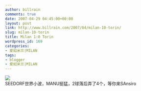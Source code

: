 ```yaml
---
author: billrain
comments: true
date: 2007-04-29 04:45:00+00:00
layout: post
link: http://www.billrain.com/2007/04/milan-10-torin/
slug: milan-10-torin
title: Milan 1:0 Torin
wordpress_id: 169
categories:
- 爱如米兰|MILAN
tags:
- blogger
- 爱如米兰|MILAN
---
```


[![](http://bp2.blogger.com/_lAHIYwHGO4A/RjQjrneS7vI/AAAAAAAABUo/5unwQMG9mrc/s400/U2029P6T12D2896775F44DT20070429021506.jpg)](http://bp2.blogger.com/_lAHIYwHGO4A/RjQjrneS7vI/AAAAAAAABUo/5unwQMG9mrc/s1600-h/U2029P6T12D2896775F44DT20070429021506.jpg)  
SEEDORF世界小波，MANU挺猛，2球落后弄了4个，等你来SAnsiro  


  

